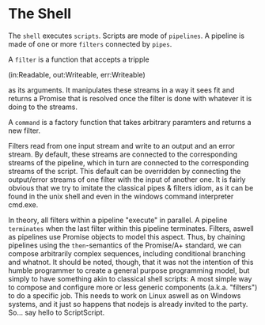 The Shell
=========


The `shell` executes `scripts`. Scripts are mode of `pipelines`.
A pipeline is made of one or more `filters` connected by `pipes`.

A `filter` is a function that accepts a tripple 

  (in:Readable, out:Writeable, err:Writeable)

as its arguments. It manipulates these streams in a way it sees fit
and returns a Promise that is resolved once the filter is done with whatever
it is doing to the streams.


A `command` is a factory function that takes arbitrary paramters and returns
a new filter.




Filters read from one input stream and write to an output and an error stream.
By default, these streams are connected to the corresponding streams of the pipeline,
which in turn are connected to the corresponding streams of the script.
This default can be overridden by connecting the output/error streams of one filter
with the input of another one. It is fairly obvious that we try to imitate the classical
pipes & filters idiom, as it can be found in the unix shell and even in the windows command
interpreter cmd.exe.


In theory, all filters within a pipeline "execute" in parallel.
A pipeline `terminates` when the last filter within this pipeline terminates.
Filters, aswell as pipelines use Promise objects to model this aspect.
Thus, by chaining pipelines using the `then`-semantics of the Promise/A+ standard,
we can compose arbitrarily complex sequences, including
conditional branching and whatnot. It should be noted, though, that it was not the
intention of this humble programmer to create a general purpose programming model, but
simply to have something akin to classical shell scripts: A most simple
way to compose and configure more or less generic components (a.k.a. "filters") to do a specific job. 
This needs to work on Linux aswell as on Windows systems, and it just so happens that nodejs is already
invited to the party. So... say hello to ScriptScript.

